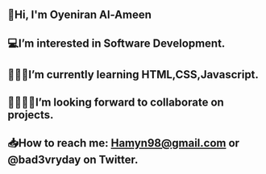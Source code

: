 ## 👋Hi, I'm Oyeniran Al-Ameen
## 💻I’m interested in Software Development.
## 👨🏾‍💻I’m currently learning HTML,CSS,Javascript.
## 🫱🏾‍🫲🏻I’m looking forward to collaborate on projects. 
## 📥How to reach me: Hamyn98@gmail.com or @bad3vryday on Twitter.
